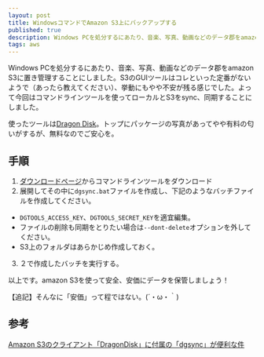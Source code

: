 ```yaml
---
layout: post
title: WindowsコマンドでAmazon S3上にバックアップする
published: true
description: Windows PCを処分するにあたり、音楽、写真、動画などのデータ郡をamazon S3に置き管理することにしました。S3のGUIツールはコレといった定番がないようで（あったら教えてください）、挙動にもやや不安が残る感じでした。よって今回はDragon Diskコマンドラインツールを使ってローカルとS3をsync、同期することにしました。
tags: aws
---
```


Windows PCを処分するにあたり、音楽、写真、動画などのデータ郡をamazon S3に置き管理することにしました。S3のGUIツールはコレといった定番がないようで（あったら教えてください）、挙動にもやや不安が残る感じでした。よって今回はコマンドラインツールを使ってローカルとS3をsync、同期することにしました。

使ったツールは[Dragon Disk](http://www.dragondisk.com/)。トップにパッケージの写真があってやや有料の匂いがするが、無料なのでご安心を。

手順
---

1. [ダウンロードページ](http://www.dragondisk.com/download-amazon-s3-client-google-cloud-storage-client.html)からコマンドラインツールをダウンロード
2. 展開してその中に`dgsync.bat`ファイルを作成し、下記のようなバッチファイルを作成してください。
<script src="https://gist.github.com/toshimaru/5415149.js"></script>
* `DGTOOLS_ACCESS_KEY`、`DGTOOLS_SECRET_KEY`を適宜編集。
* ファイルの削除も同期をとりたい場合は`--dont-delete`オプションを外してください。
* S3上のフォルダはあらかじめ作成しておく。
3. ２で作成したバッチを実行する。

以上です。amazon S3を使って安全、安価にデータを保管しましょう！

【追記】そんなに「安価」って程ではない。(´・ω・｀)

参考
---
[Amazon S3のクライアント「DragonDisk」に付属の「dgsync」が便利な件](http://www.tdn.co.jp/techblog/201206/52/)
